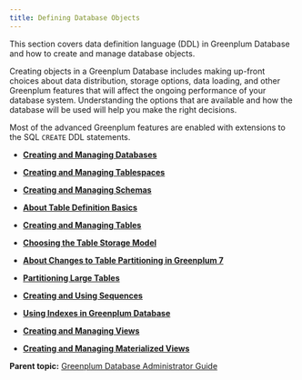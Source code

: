 ```yaml
---
title: Defining Database Objects 
---
```


This section covers data definition language \(DDL\) in Greenplum Database and how to create and manage database objects.

Creating objects in a Greenplum Database includes making up-front choices about data distribution, storage options, data loading, and other Greenplum features that will affect the ongoing performance of your database system. Understanding the options that are available and how the database will be used will help you make the right decisions.

Most of the advanced Greenplum features are enabled with extensions to the SQL `CREATE` DDL statements.

-   **[Creating and Managing Databases](../ddl/ddl-database.html)**  

-   **[Creating and Managing Tablespaces](../ddl/ddl-tablespace.html)**  

-   **[Creating and Managing Schemas](../ddl/ddl-schema.html)**  

-   **[About Table Definition Basics](../ddl/ddl-basics.html)**  

-   **[Creating and Managing Tables](../ddl/ddl-table.html)**  

-   **[Choosing the Table Storage Model](../ddl/ddl-storage.html)**  

-   **[About Changes to Table Partitioning in Greenplum 7](../ddl/about-part-changes.html)**  

-   **[Partitioning Large Tables](../ddl/ddl-partition.html)**  

-   **[Creating and Using Sequences](../ddl/ddl-sequence.html)**  

-   **[Using Indexes in Greenplum Database](../ddl/ddl-index.html)**  

-   **[Creating and Managing Views](../ddl/ddl-view.html)**  

-   **[Creating and Managing Materialized Views](../ddl/ddl-mat-view.html)**  


**Parent topic:** [Greenplum Database Administrator Guide](../admin_guide.html)

